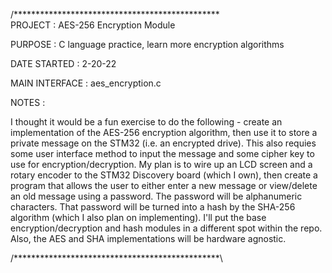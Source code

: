 /***********************************************\
 PROJECT        : AES-256 Encryption Module
 
 PURPOSE        : C language practice, learn more encryption algorithms
 
 DATE STARTED   : 2-20-22
 
 MAIN INTERFACE : aes_encryption.c
 
 NOTES          : 

I thought it would be a fun exercise to do the following - create an 
implementation of the AES-256 encryption algorithm, then use it to store
a private message on the STM32 (i.e. an encrypted drive). This also requies 
some user interface method to input the message and some cipher key to use for 
encryption/decryption. My plan is to wire up an LCD screen and a rotary encoder 
to the STM32 Discovery board (which I own), then create a program that allows the 
user to either enter a new message or view/delete an old message using a password. The 
password will be alphanumeric characters. That password will be turned into
a hash by the SHA-256 algorithm (which I also plan on implementing). I'll 
put the base encryption/decryption and hash modules in a different spot within
the repo. Also, the AES and SHA implementations will be hardware agnostic. 

/***********************************************\

